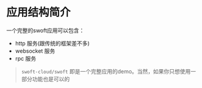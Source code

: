 # 应用结构简介

一个完整的swoft应用可以包含：

- http 服务(跟传统的框架差不多)
- websocket 服务
- rpc 服务

> `swoft-cloud/swoft` 即是一个完整应用的demo。当然，如果你只想使用一部分功能也是可以的
